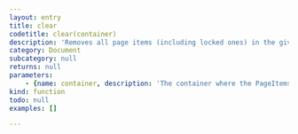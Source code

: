 ```yaml
---
layout: entry
title: clear
codetitle: clear(container)
description: 'Removes all page items (including locked ones) in the given Document, Page, Layer or Group. If the selected container is a group, the group itself will be removed as well.'
category: Document
subcategory: null
returns: null
parameters:
    - {name: container, description: 'The container where the PageItems sit in.', optional: false, type: [Document, Page, Layer, Group]}
kind: function
todo: null
examples: []

---
```

